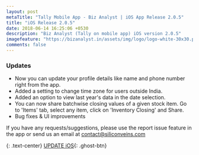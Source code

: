 ```yaml
---
layout: post
metaTitle: "Tally Mobile App - Biz Analyst | iOS App Release 2.0.5"
title: "iOS Release 2.0.5"
date: 2018-06-14 16:25:06 +0530
description: "Biz Analyst (Tally on mobile app) iOS version 2.0.5"
imagefeature: "https://bizanalyst.in/assets/img/logo/logo-white-30x30.png"
comments: false
---
```



### Updates
- Now you can update your profile details like name and phone number right from the app.
- Added a setting to change time zone for users outside India.
- Added an option to view last year's data in the date selection.
- You can now share batchwise closing values of a given stock item. Go to 'Items' tab, select any item, click on 'Inventory Closing' and Share.
- Bug fixes & UI improvements


If you have any requests/suggestions, please use the report issue feature in the app or send us an email at contact@siliconveins.com


{: .text-center}
[UPDATE iOS](https://itunes.apple.com/us/app/biz-analyst/id1164789740){: .ghost-btn}

